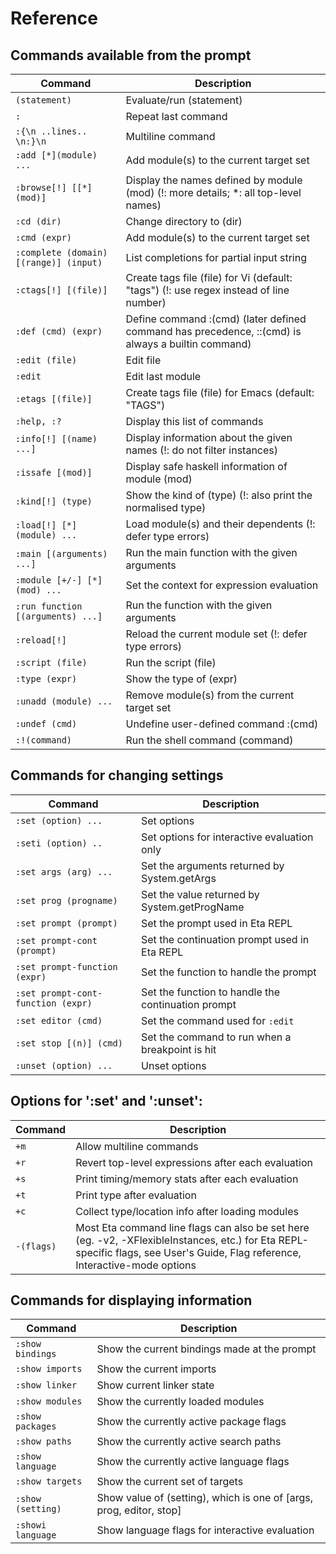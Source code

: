 # Reference

## Commands available from the prompt

| Command                                | Description                                                                                       |
| ------------------------------         | ----------------------------------------------------                                              |
| `(statement)`                          | Evaluate/run (statement)                                                                          |
| `:`                                    | Repeat last command                                                                               |
| `:{\n ..lines.. \n:}\n`                | Multiline command                                                                                 |
| `:add [*](module) ...`                 | Add module(s) to the current target set                                                           |
| `:browse[!] [[*](mod)]`                | Display the names defined by module (mod) (!: more details; *: all top-level names)               |
| `:cd (dir)`                            | Change directory to (dir)                                                                         |
| `:cmd (expr)`                          | Add module(s) to the current target set                                                           |
| `:complete (domain) [(range)] (input)` | List completions for partial input string                                                         |
| `:ctags[!] [(file)]`                   | Create tags file (file) for Vi (default: "tags") (!: use regex instead of line number)            |
| `:def (cmd) (expr)`                    | Define command :(cmd) (later defined command has precedence, ::(cmd) is always a builtin command) |
| `:edit (file)`                         | Edit file                                                                                         |
| `:edit`                                | Edit last module                                                                                  |
| `:etags [(file)]`                      | Create tags file (file) for Emacs (default: "TAGS")                                               |
| `:help, :?`                            | Display this list of commands                                                                     |
| `:info[!] [(name) ...]`                | Display information about the given names (!: do not filter instances)                            |
| `:issafe [(mod)]`                      | Display safe haskell information of module (mod)                                                  |
| `:kind[!] (type)`                      | Show the kind of (type) (!: also print the normalised type)                                       |
| `:load[!] [*](module) ...`             | Load module(s) and their dependents (!: defer type errors)                                        |
| `:main [(arguments) ...]`              | Run the main function with the given arguments                                                    |
| `:module [+/-] [*](mod) ...`           | Set the context for expression evaluation                                                         |
| `:run function [(arguments) ...]`      | Run the function with the given arguments                                                         |
| `:reload[!] `                          | Reload the current module set (!: defer type errors)                                              |
| `:script (file)`                       | Run the script (file)                                                                             |
| `:type (expr)`                         | Show the type of (expr)                                                                           |
| `:unadd (module) ...`                  | Remove module(s) from the current target set                                                      |
| `:undef (cmd)`                         | Undefine user-defined command :(cmd)                                                              |
| `:!(command)`                          | Run the shell command (command)                                                                   |

## Commands for changing settings

| Command                            | Description                                          |
| ------------------------------     | ---------------------------------------------------- |
| `:set (option) ...`                | Set options                                          |
| `:seti (option) ..`                | Set options for interactive evaluation only          |
| `:set args (arg) ...`              | Set the arguments returned by System.getArgs         |
| `:set prog (progname)`             | Set the value returned by System.getProgName         |
| `:set prompt (prompt)`             | Set the prompt used in Eta REPL                      |
| `:set prompt-cont (prompt)`        | Set the continuation prompt used in Eta REPL         |
| `:set prompt-function (expr)`      | Set the function to handle the prompt                |
| `:set prompt-cont-function (expr)` | Set the function to handle the continuation prompt   |
| `:set editor (cmd)`                | Set the command used for `:edit`                     |
| `:set stop [(n)] (cmd)`            | Set the command to run when a breakpoint is hit      |
| `:unset (option) ...`              | Unset options                                        |

## Options for ':set' and ':unset':

| Command                        | Description                                                                                                                                                                   |
| ------------------------------ | ----------------------------------------------------                                                                                                                          |
| `+m`                           | Allow multiline commands                                                                                                                                                      |
| `+r`                           | Revert top-level expressions after each evaluation                                                                                                                            |
| `+s`                           | Print timing/memory stats after each evaluation                                                                                                                               |
| `+t`                           | Print type after evaluation                                                                                                                                                   |
| `+c`                           | Collect type/location info after loading modules                                                                                                                              |
| `-(flags)`                     | Most Eta command line flags can also be set here (eg. -v2, -XFlexibleInstances, etc.) for Eta REPL-specific flags, see User's Guide, Flag reference, Interactive-mode options |

## Commands for displaying information

| Command                        | Description                                                         |
| ------------------------------ | ----------------------------------------------------                |
| `:show bindings`               | Show the current bindings made at the prompt                        |
| `:show imports`                | Show the current imports                                            |
| `:show linker`                 | Show current linker state                                           |
| `:show modules`                | Show the currently loaded modules                                   |
| `:show packages`               | Show the currently active package flags                             |
| `:show paths`                  | Show the currently active search paths                              |
| `:show language`               | Show the currently active language flags                            |
| `:show targets`                | Show the current set of targets                                     |
| `:show (setting)`              | Show value of (setting), which is one of [args, prog, editor, stop] |
| `:showi language `             | Show language flags for interactive evaluation                      |

